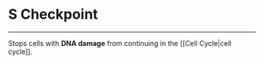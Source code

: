# S Checkpoint
---
Stops cells with **DNA damage** from continuing in the [[Cell Cycle|cell cycle]].
